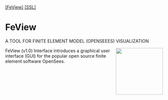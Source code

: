 [[FeView]](https://www.kim2kie.com/3_ach/FeView/FeView_webpage/FeView.php) 
[[SSL]](https://www.kim2kie.com) 

# FeView
A TOOL FOR FINITE ELEMENT MODEL (OPENSEEES) VISUALIZATION

<img align="right" src="https://raw.githubusercontent.com/xi2pi/RefCurv/master/logo/refcurv_logo.png" width=150px>
FeView (v1.0) Interface introduces a graphical user interface (GUI) for the popular open source finite element software OpenSees.

